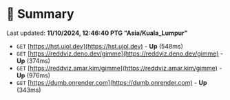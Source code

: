 # 📖 Summary
Last updated: **11/10/2024, 12:46:40 PTG "Asia/Kuala_Lumpur"**

- `GET` [https://hst.ujol.dev](https://hst.ujol.dev) - **Up** (548ms)
- `GET` [https://reddviz.deno.dev/gimme](https://reddviz.deno.dev/gimme) - **Up** (374ms)
- `GET` [https://reddviz.amar.kim/gimme](https://reddviz.amar.kim/gimme) - **Up** (976ms)
- `GET` [https://dumb.onrender.com](https://dumb.onrender.com) - **Up** (343ms)
